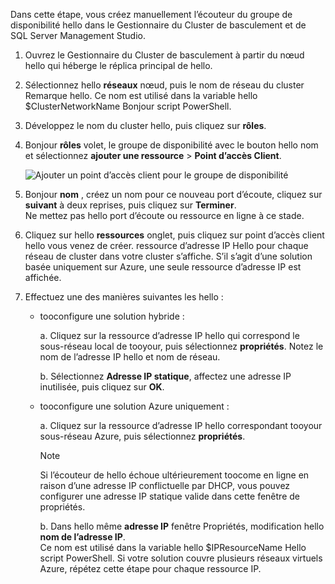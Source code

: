 Dans cette étape, vous créez manuellement l’écouteur du groupe de disponibilité hello dans le Gestionnaire du Cluster de basculement et de SQL Server Management Studio.

1. Ouvrez le Gestionnaire du Cluster de basculement à partir du nœud hello qui héberge le réplica principal de hello.

2. Sélectionnez hello **réseaux** nœud, puis le nom de réseau du cluster Remarque hello. Ce nom est utilisé dans la variable hello $ClusterNetworkName Bonjour script PowerShell.

3. Développez le nom du cluster hello, puis cliquez sur **rôles**.

4. Bonjour **rôles** volet, le groupe de disponibilité avec le bouton hello nom et sélectionnez **ajouter une ressource** > **Point d’accès Client**.
   
    ![Ajouter un point d’accès client pour le groupe de disponibilité](./media/virtual-machines-sql-server-configure-alwayson-availability-group-listener/IC678769.gif)

5. Bonjour **nom** , créez un nom pour ce nouveau port d’écoute, cliquez sur **suivant** à deux reprises, puis cliquez sur **Terminer**.  
    Ne mettez pas hello port d’écoute ou ressource en ligne à ce stade.

6. Cliquez sur hello **ressources** onglet, puis cliquez sur point d’accès client hello vous venez de créer. 
    ressource d’adresse IP Hello pour chaque réseau de cluster dans votre cluster s’affiche. S’il s’agit d’une solution basée uniquement sur Azure, une seule ressource d’adresse IP est affichée.

7. Effectuez une des manières suivantes les hello :
   
   * tooconfigure une solution hybride :
     
        a. Cliquez sur la ressource d’adresse IP hello qui correspond le sous-réseau local de tooyour, puis sélectionnez **propriétés**. Notez le nom de l’adresse IP hello et nom de réseau.
   
        b. Sélectionnez **Adresse IP statique**, affectez une adresse IP inutilisée, puis cliquez sur **OK**.
 
   * tooconfigure une solution Azure uniquement :

        a. Cliquez sur la ressource d’adresse IP hello correspondant tooyour sous-réseau Azure, puis sélectionnez **propriétés**.
       
       > [!NOTE]
       > Si l’écouteur de hello échoue ultérieurement toocome en ligne en raison d’une adresse IP conflictuelle par DHCP, vous pouvez configurer une adresse IP statique valide dans cette fenêtre de propriétés.
       > 
       > 

       b. Dans hello même **adresse IP** fenêtre Propriétés, modification hello **nom de l’adresse IP**.  
        Ce nom est utilisé dans la variable hello $IPResourceName Hello script PowerShell. Si votre solution couvre plusieurs réseaux virtuels Azure, répétez cette étape pour chaque ressource IP.

